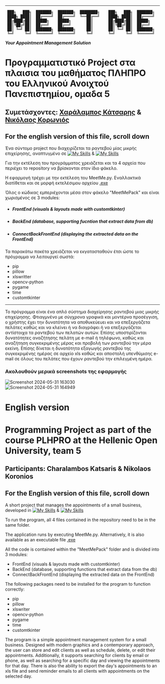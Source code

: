 ______________________________________________________________________________________________

     ███╗   ███╗  ███████╗  ███████╗  ████████╗    ███╗   ███╗  ███████╗    
     ████╗ ████║  ██╔════╝  ██╔════╝  ╚══██╔══╝    ████╗ ████║  ██╔════╝     
     ██╔████╔██║  █████╗    █████╗       ██║       ██╔████╔██║  █████╗       
     ██║╚██╔╝██║  ██╔══╝    ██╔══╝       ██║       ██║╚██╔╝██║  ██╔══╝       
     ██║ ╚═╝ ██║  ███████╗  ███████╗     ██║       ██║ ╚═╝ ██║  ███████╗    
     ╚═╝     ╚═╝  ╚══════╝  ╚══════╝     ╚═╝       ╚═╝     ╚═╝  ╚══════╝    

_____________________________Your Appointment Management Solution_____________________________

# Προγραμματιστικό Project στα πλαισια του μαθήματος ΠΛΗΠΡΟ  του Ελληνικού Ανοιχτού Πανεπιστημίου, ομαδα 5
## Συμετάσχοντες: [Χαράλαμπος Κάτσαρης](https://github.com/Harry2gks) & [Νικόλαος Κορωνιός](https://github.com/nikoskoronios)
## For the english version of this file, scroll down

Ένα σύντομο project που διαχειρίζεται τα ραντεβού μίας μικρής επιχείρησης, αναπτυγμένο σε [![My Skills](https://skillicons.dev/icons?i=py)](https://skillicons.dev) &  [![My Skills](https://skillicons.dev/icons?i=sqlite)](https://skillicons.dev)

Για την εκτέλεση του προγράμματος χρειάζεται και τα 4 αρχεία που περιέχει το repository να βρίσκονται στον ίδιο φάκελο.

Η εφαρμογή τρέχει με την εκτέλεση του MeetMe.py. Εναλλακτικά διατίθεται και σε μορφή εκτελέσιμου αρχείου [.exe](https://www.dropbox.com/scl/fi/e2thzn4i3vnrkx0yshj12/MeetMe.exe?rlkey=lrjms29x5zq0czn07lqw0zjz1&st=wev378kv&dl=0)

Όλος ο κώδικας εμπεριέχονται μέσα στον φάκελο "MeetMePack" και είναι χωρισμένος σε 3 modules:
- ##### FrontEnd (visuals & layouts made with customtkinter)
- ##### BackEnd (database, supporting fucntion that extract data from db)
- ##### ConnectBackFrontEnd (displaying the extracted data on the FrontEnd)

Τα παρακάτω πακέτα χρειάζεται να εκγατασταθούν έτσι ώστε το πρόγραμμα να λειτουργεί σωστά:
 - pip
 - pillow
 - xlswritter
 - opencv-python
 - pygame
 - time
 - customtkinter
________________________________________________________________________________________________

Το πρόγραμμα είναι ένα απλό σύστημα διαχείρησης ραντεβού μιας μικρής επιχείρησης. Φτιαγμνένο με σύγχρονα γραφικά και μοντέρνα προσέγγιση, ο χρήστης έχει την δυνατότητα να αποθυκεύευει και να επεξεργάζετα πελάτες καθώς και να κλείνει ή να διαγράφει ή να επεξεργάζεται αντίστοιχα τα ραντεβού των πελατών αυτών. Επίσης υποστιρίζονται δυνατότητες αναζήτησης πελάτη με e-mail ή τηλέφωνο, καθώς και αναζήτηση συγκεκριμένης μέρας και προβολή των ραντεβού την μέρα εκείνη. Επίσης δίνεται η δυνατότητα εξαγωγής ραντεβού της συγκεκριμένης ημέρας σε αρχείο xls καθώς και αποστολή υπενθύμισης e-mail σε όλους του πελάτες που έχουν ραντεβού την επιλεγμένη ημέρα. 

### Ακολουθούν μερικά screenshots της εφαρμογής 

![Screenshot 2024-05-31 163030](https://github.com/Harry2gks/PLHPRO-5-PROJECT/assets/86739581/ad132375-3de0-49c0-9517-0371370c1100)  
![Screenshot 2024-05-31 164949](https://github.com/Harry2gks/PLHPRO-5-PROJECT/assets/86739581/435358d2-cca4-4f9b-8ffd-fa48a073ba53)

# Εnglish version 

# Programming Project as part of the course PLHPRO at the Hellenic Open University, team 5
## Participants: Charalambos Katsaris & Nikolaos Koronios
## For the English version of this file, scroll down

A short project that manages the appointments of a small business, developed in [![My Skills](https://skillicons.dev/icons?i=py)](https://skillicons.dev) &  [![My Skills](https://skillicons.dev/icons?i=sqlite)](https://skillicons.dev)

To run the program, all 4 files contained in the repository need to be in the same folder.

The application runs by executing MeetMe.py. Alternatively, it is also available as an executable file [.exe](https://www.dropbox.com/scl/fi/h6ii2yv4mluukuikddd9c/MeetMe.exe?rlkey=m1o8no3rmvacnjcqiqgd39220&st=vbdceo3a&dl=0)

All the code is contained within the "MeetMePack" folder and is divided into 3 modules:

- FrontEnd (visuals & layouts made with customtkinter)
- BackEnd (database, supporting functions that extract data from the db)
- ConnectBackFrontEnd (displaying the extracted data on the FrontEnd)

The following packages need to be installed for the program to function correctly:

- pip
- pillow
- xlswriter
- opencv-python
- pygame
- time
- customtkinter

The program is a simple appointment management system for a small business. Designed with modern graphics and a contemporary approach, the user can store and edit clients as well as schedule, delete, or edit their appointments. Additionally, it supports searching for clients by email or phone, as well as searching for a specific day and viewing the appointments for that day. There is also the ability to export the day's appointments to an xls file and send reminder emails to all clients with appointments on the selected day.







